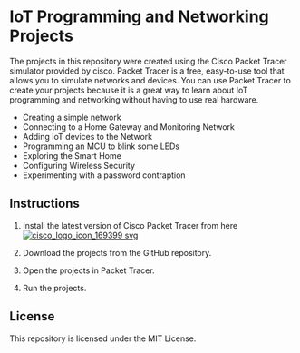 # IoT Programming and Networking Projects

The projects in this repository were created using the Cisco Packet Tracer simulator provided by cisco. Packet Tracer is a free, easy-to-use tool that allows you to simulate networks and devices. You can use Packet Tracer to create your projects because it is a great way to learn about IoT programming and networking without having to use real hardware.

* Creating a simple network
* Connecting to a Home Gateway and Monitoring Network
* Adding IoT devices to the Network
* Programming an MCU to blink some LEDs
* Exploring the Smart Home
* Configuring Wireless Security
* Experimenting with a password contraption

## Instructions

1. Install the latest version of Cisco Packet Tracer from here [![cisco_logo_icon_169399 svg](https://github-production-user-asset-6210df.s3.amazonaws.com/94785911/257003342-92150aef-b366-40a6-8561-ab2fb9f2a24b.png)](https://skillsforall.com/resources/lab-downloads?courseLang=en-US)

2. Download the projects from the GitHub repository.
3. Open the projects in Packet Tracer.
4. Run the projects.

## License

This repository is licensed under the MIT License.
